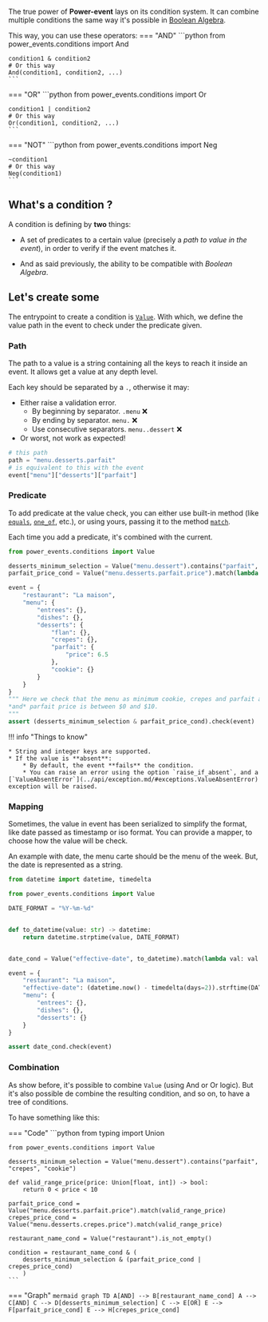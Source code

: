 The true power of **Power-event** lays on its condition system.
It can combine multiple conditions the same way it's possible in [Boolean Algebra](https://en.wikipedia.org/wiki/Boolean_algebra).

This way, you can use these operators:
=== "AND"
    ```python
    from power_events.conditions import And

    condition1 & condition2
    # Or this way
    And(condition1, condition2, ...)
    ```
=== "OR"
    ```python
    from power_events.conditions import Or

    condition1 | condition2
    # Or this way
    Or(condition1, condition2, ...)
    ```
=== "NOT"
    ```python
    from power_events.conditions import Neg

    ~condition1
    # Or this way
    Neg(condition1)
    ```

## What's a condition ?

A condition is defining by **two** things:

- A set of predicates to a certain value (precisely a _path to value in the event_), in order to verify if the event matches it.

- And as said previously, the ability to be compatible with *Boolean Algebra*.

## Let's create some

The entrypoint to create a condition is [`Value`](../api/value.md/#conditions.value.Value).
With which, we define the value path in the event to check under the predicate given.

### Path

The path to a value is a string containing all the keys to reach it inside an event.
It allows get a value at any depth level.

Each key should be separated by a `.`,
otherwise it may:

- Either raise a validation error.
    - By beginning by separator. `.menu` :x:
    - By ending by separator. `menu.` :x:
    - Use consecutive separators. `menu..dessert` :x:
- Or worst, not work as expected!

```python
# this path
path = "menu.desserts.parfait"
# is equivalent to this with the event
event["menu"]["desserts"]["parfait"]
```

### Predicate

To add predicate at the value check, you can either use built-in method (like [`equals`](../api/value.md/#conditions.value.Value.equals), [`one_of`](../api/value.md/#conditions.value.Value.one_of), etc.),
or using yours, passing it to the method [`match`](../api/value.md/#conditions.value.Value.match).

Each time you add a predicate, it's combined with the current.

```python
from power_events.conditions import Value

desserts_minimum_selection = Value("menu.dessert").contains("parfait", "crepes", "cookie")
parfait_price_cond = Value("menu.desserts.parfait.price").match(lambda price: 0 < price < 10)

event = {
    "restaurant": "La maison",
    "menu": {
        "entrees": {},
        "dishes": {},
        "desserts": {
            "flan": {},
            "crepes": {},
            "parfait": {
                "price": 6.5
            },
            "cookie": {}
        }
    }
}
""" Here we check that the menu as minimum cookie, crepes and parfait as dessert,
*and* parfait price is between $0 and $10.
"""
assert (desserts_minimum_selection & parfait_price_cond).check(event)
```
!!! info "Things to know"

    * String and integer keys are supported.
    * If the value is **absent**:
        * By default, the event **fails** the condition.
        * You can raise an error using the option `raise_if_absent`, and a [`ValueAbsentError`](../api/exception.md/#exceptions.ValueAbsentError) exception will be raised.

### Mapping

Sometimes, the value in event has been serialized to simplify the format, like date passed as timestamp or iso format.
You can provide a mapper, to choose how the value will be check.

An example with date, the menu carte should be the menu of the week. But, the date is represented as a string.

```python
from datetime import datetime, timedelta

from power_events.conditions import Value

DATE_FORMAT = "%Y-%m-%d"


def to_datetime(value: str) -> datetime:
    return datetime.strptime(value, DATE_FORMAT)


date_cond = Value("effective-date", to_datetime).match(lambda val: val >= (datetime.now() - timedelta(weeks=1)))

event = {
    "restaurant": "La maison",
    "effective-date": (datetime.now() - timedelta(days=2)).strftime(DATE_FORMAT),
    "menu": {
        "entrees": {},
        "dishes": {},
        "desserts": {}
    }
}

assert date_cond.check(event)
```

### Combination

As show before, it's possible to combine `Value` (using And or Or logic).
But it's also possible de combine the resulting condition, and so on, to have a tree of conditions.

To have something like this:

=== "Code"
    ```python
    from typing import Union

    from power_events.conditions import Value

    desserts_minimum_selection = Value("menu.dessert").contains("parfait", "crepes", "cookie")

    def valid_range_price(price: Union[float, int]) -> bool:
        return 0 < price < 10

    parfait_price_cond = Value("menu.desserts.parfait.price").match(valid_range_price)
    crepes_price_cond = Value("menu.desserts.crepes.price").match(valid_range_price)

    restaurant_name_cond = Value("restaurant").is_not_empty()

    condition = restaurant_name_cond & (
        desserts_minimum_selection & (parfait_price_cond | crepes_price_cond)
        )
    ```
=== "Graph"
    ``` mermaid
    graph TD
        A[AND] --> B[restaurant_name_cond]
        A --> C[AND]
        C --> D[desserts_minimum_selection]
        C --> E[OR]
        E --> F[parfait_price_cond]
        E --> H[crepes_price_cond]
    ```

